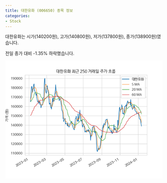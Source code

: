 ```yaml
---
title: 대한유화 (006650) 종목 정보
categories:
- Stock
---
```


대한유화는 시가(140200원), 고가(140800원), 저가(137800원), 종가(138900원)였습니다.

전일 종가 대비 -1.35% 하락했습니다.

<!-- more -->

![006650](/assets/stock_images/006650.png)